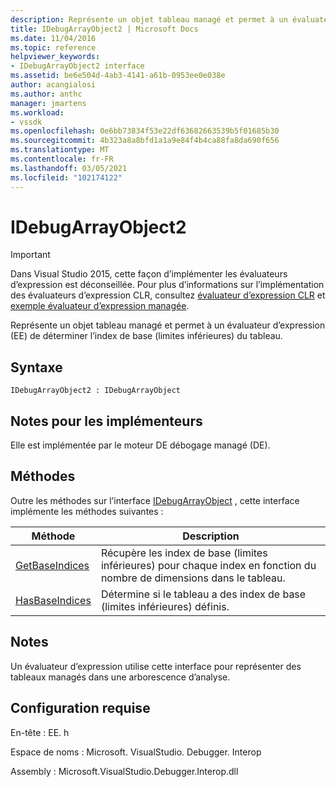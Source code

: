 ```yaml
---
description: Représente un objet tableau managé et permet à un évaluateur d’expression (EE) de déterminer l’index de base (limites inférieures) du tableau.
title: IDebugArrayObject2 | Microsoft Docs
ms.date: 11/04/2016
ms.topic: reference
helpviewer_keywords:
- IDebugArrayObject2 interface
ms.assetid: be6e504d-4ab3-4141-a61b-0953ee0e038e
author: acangialosi
ms.author: anthc
manager: jmartens
ms.workload:
- vssdk
ms.openlocfilehash: 0e6bb73834f53e22df63682663539b5f01685b30
ms.sourcegitcommit: 4b323a8a8bfd1a1a9e84f4b4ca88fa8da690f656
ms.translationtype: MT
ms.contentlocale: fr-FR
ms.lasthandoff: 03/05/2021
ms.locfileid: "102174122"
---
```

# <a name="idebugarrayobject2"></a>IDebugArrayObject2
> [!IMPORTANT]
> Dans Visual Studio 2015, cette façon d’implémenter les évaluateurs d’expression est déconseillée. Pour plus d’informations sur l’implémentation des évaluateurs d’expression CLR, consultez [évaluateur d’expression CLR](https://github.com/Microsoft/ConcordExtensibilitySamples/wiki/CLR-Expression-Evaluators) et [exemple évaluateur d’expression managée](https://github.com/Microsoft/ConcordExtensibilitySamples/wiki/Managed-Expression-Evaluator-Sample).

 Représente un objet tableau managé et permet à un évaluateur d’expression (EE) de déterminer l’index de base (limites inférieures) du tableau.

## <a name="syntax"></a>Syntaxe

```
IDebugArrayObject2 : IDebugArrayObject
```

## <a name="notes-for-implementers"></a>Notes pour les implémenteurs
 Elle est implémentée par le moteur DE débogage managé (DE).

## <a name="methods"></a>Méthodes
 Outre les méthodes sur l’interface [IDebugArrayObject](../../../extensibility/debugger/reference/idebugarrayobject.md) , cette interface implémente les méthodes suivantes :

|Méthode|Description|
|------------|-----------------|
|[GetBaseIndices](../../../extensibility/debugger/reference/idebugarrayobject2-getbaseindices.md)|Récupère les index de base (limites inférieures) pour chaque index en fonction du nombre de dimensions dans le tableau.|
|[HasBaseIndices](../../../extensibility/debugger/reference/idebugarrayobject2-hasbaseindices.md)|Détermine si le tableau a des index de base (limites inférieures) définis.|

## <a name="remarks"></a>Notes
 Un évaluateur d’expression utilise cette interface pour représenter des tableaux managés dans une arborescence d’analyse.

## <a name="requirements"></a>Configuration requise
 En-tête : EE. h

 Espace de noms : Microsoft. VisualStudio. Debugger. Interop

 Assembly : Microsoft.VisualStudio.Debugger.Interop.dll
